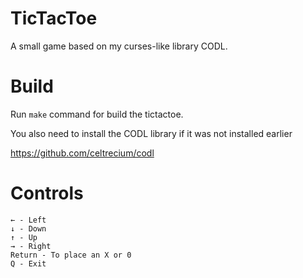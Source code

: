 # TicTacToe
A small game based on my curses-like library CODL.

# Build
Run `make` command for build the tictactoe.

You also need to install the СODL library if it was not installed earlier

https://github.com/celtrecium/codl

# Controls
    ← - Left
    ↓ - Down
    ↑ - Up
    → - Right
    Return - To place an X or 0
    Q - Exit
